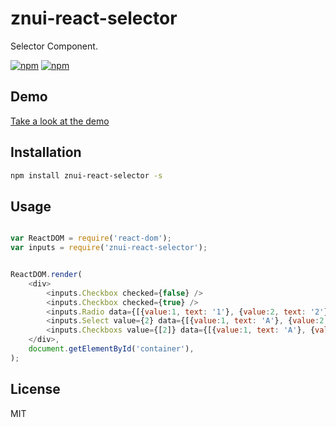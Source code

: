 # znui-react-selector
Selector Component.

[![npm](https://img.shields.io/npm/v/znui-react-selector.svg)](https://www.npmjs.com/package/znui-react-selector)
[![npm](https://img.shields.io/npm/dm/znui-react-selector.svg)](https://www.npmjs.com/package/znui-react-selector)

## Demo

[Take a look at the demo](https://znui.github.io/znui-react-selector/example/www/index.html)

## Installation

```bash
npm install znui-react-selector -s
```

## Usage

```javascript

var ReactDOM = require('react-dom');
var inputs = require('znui-react-selector');


ReactDOM.render(
    <div>
        <inputs.Checkbox checked={false} />
        <inputs.Checkbox checked={true} />
        <inputs.Radio data={[{value:1, text: '1'}, {value:2, text: '2'}]} dataType="Number" />
        <inputs.Select value={2} data={[{value:1, text: 'A'}, {value:2, text: 'B'}]} />
        <inputs.Checkboxs value={[2]} data={[{value:1, text: 'A'}, {value:2, text: 'B'}]} />
    </div>,
    document.getElementById('container'),
);

```

## License

MIT
